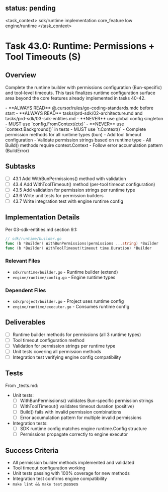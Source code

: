 ## status: pending

<task_context>
<domain>sdk/runtime</domain>
<type>implementation</type>
<scope>core_feature</scope>
<complexity>low</complexity>
<dependencies>engine/runtime</dependencies>
</task_context>

# Task 43.0: Runtime: Permissions + Tool Timeouts (S)

## Overview

Complete the runtime builder with permissions configuration (Bun-specific) and tool-level timeouts. This task finalizes runtime configuration surface area beyond the core features already implemented in tasks 40-42.

<critical>
- **ALWAYS READ** @.cursor/rules/go-coding-standards.mdc before start
- **ALWAYS READ** tasks/prd-sdk/02-architecture.md and tasks/prd-sdk/03-sdk-entities.md
- **NEVER** use global config singleton - MUST use `config.FromContext(ctx)`
- **NEVER** use `context.Background()` in tests - MUST use `t.Context()`
</critical>

<requirements>
- Complete permission methods for all runtime types (bun)
- Add tool timeout configuration
- Validate permission strings based on runtime type
- All Build() methods require context.Context
- Follow error accumulation pattern (BuildError)
</requirements>

## Subtasks

- [ ] 43.1 Add WithBunPermissions() method with validation
- [ ] 43.4 Add WithToolTimeout() method (per-tool timeout configuration)
- [ ] 43.5 Add validation for permission strings per runtime type
- [ ] 43.6 Write unit tests for permission builders
- [ ] 43.7 Write integration test with engine runtime config

## Implementation Details

Per 03-sdk-entities.md section 9.1:

```go
// sdk/runtime/builder.go
func (b *Builder) WithBunPermissions(permissions ...string) *Builder
func (b *Builder) WithToolTimeout(timeout time.Duration) *Builder
```

### Relevant Files

- `sdk/runtime/builder.go` - Runtime builder (extend)
- `engine/runtime/config.go` - Engine runtime types

### Dependent Files

- `sdk/project/builder.go` - Project uses runtime config
- `engine/runtime/executor.go` - Consumes runtime config

## Deliverables

- [ ] Runtime builder methods for permissions (all 3 runtime types)
- [ ] Tool timeout configuration method
- [ ] Validation for permission strings per runtime type
- [ ] Unit tests covering all permission methods
- [ ] Integration test verifying engine config compatibility

## Tests

From _tests.md:

- Unit tests:
  - [ ] WithBunPermissions() validates Bun-specific permission strings
  - [ ] WithToolTimeout() validates timeout duration (positive)
  - [ ] Build() fails with invalid permission combinations
  - [ ] Error accumulation pattern for multiple invalid permissions

- Integration tests:
  - [ ] SDK runtime config matches engine runtime.Config structure
  - [ ] Permissions propagate correctly to engine executor

## Success Criteria

- All permission builder methods implemented and validated
- Tool timeout configuration working
- Unit tests passing with 100% coverage for new methods
- Integration test confirms engine compatibility
- `make lint && make test` passes
